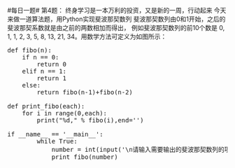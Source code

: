 
#每日一题# 第4题：
终身学习是一本万利的投资，又是新的一周，行动起来
今天来做一道算法题，用Python实现斐波那契数列
斐波那契数列由0和1开始，之后的斐波那契系数就是由之前的两数相加而得出，
例如斐波那契数列的前10个数是 0, 1, 1, 2, 3, 5, 8, 13, 21, 34。用数学方法可定义为如图所示：
<pre>
def fibo(n):
    if n == 0:
        return 0
    elif n == 1:
        return 1
    else:
        return fibo(n-1)+fibo(n-2)

def print_fibo(each):
    for i in range(0,each):
        print("%d," % fibo(i),end='')

if __name__ == '__main__':
        while True:
            number = int(input('\n请输入需要输出的斐波那契数列的项数:'))
            print_fibo(number)
</pre>